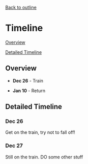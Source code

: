[Back to outline](https://github.com/JoshBurke/Bike-a-boi/blob/master/README.md)
# Timeline
[Overview](https://github.com/JoshBurke/Bike-a-boi/blob/master/Timeline.md#overview)

[Detailed Timeline](https://github.com/JoshBurke/Bike-a-boi/blob/master/Timeline.md#detailed-timeline)

## Overview

* **Dec 26** - Train

* **Jan 10** - Return

## Detailed Timeline

### Dec 26
Get on the train, try not to fall off!

### Dec 27
Still on the train. DO some other stuff
